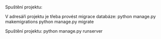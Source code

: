 Spuštění projektu:

V adresáři projektu  je třeba provést migrace databáze:
	python manage.py makemigrations
	python manage.py migrate

Spuštění projektu:
	python manage.py runserver

